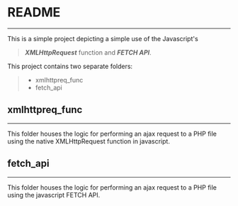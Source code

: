 # README

---

This is a simple project depicting a simple use of the Javascript's
> _**XMLHttpRequest**_ function and _**FETCH API**_.

This project contains two separate folders:
>
> * xmlhttpreq_func
> * fetch_api

## xmlhttpreq_func

---

This folder houses the logic for performing an ajax request to a PHP file using the native XMLHttpRequest function in javascript.

## fetch_api

---

This folder houses the logic for performing an ajax request to a PHP file using the javascript FETCH API.
